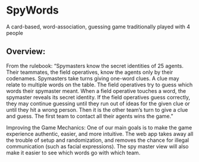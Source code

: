 SpyWords
========
A card-based, word-association, guessing game traditionally played with 4 people

Overview:
---------
From the rulebook:
“Spymasters know the secret identities of 25 agents. Their teammates, the field operatives, 
know the agents only by their codenames. 
Spymasters take turns giving one-word clues. A clue may relate to multiple words on the table. The field operatives try to guess which words their spymaster meant. When a field operative touches a word, the spymaster reveals its secret identity. If the field operatives guess correctly, they may continue guessing until they run out of ideas for the given clue or until they hit a 
wrong person. Then it is the other team’s turn to give a clue and guess. The first team to 
contact all their agents wins the game.”

Improving the Game Mechanics:
One of our main goals is to make the game experience authentic, easier, and more intuitive. 
The web app takes away all the trouble of setup and randomization, 
and removes the chance for illegal communication (such as facial expressions). 
The spy master view will also make it easier to see which words go with which team.

